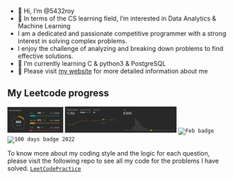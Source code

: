 - 👋 Hi, I’m @5432roy
- 👀 In terms of the CS learning field, I’m interested in Data Analytics & Machine Learning
- I am a dedicated and passionate competitive programmer with a strong interest in solving complex problems. 
- I enjoy the challenge of analyzing and breaking down problems to find effective solutions.
- 🌱 I’m currently learning C & python3 & PostgreSQL
- 💼 Please visit [my website](https://5432roy.github.io/) for more detailed information about me

## My Leetcode progress

<code><img width=25% alt="leetcode solved" src="resources\leetcodesolvedproblem02072024.png"></code>
<code><img width=50% alt="contest rating" src="resources\ContestRating2024-02-07.png"></code>
<code><img width=8% alt="Feb badge" src="https://assets.leetcode.com/static_assets/public/images/badges/dcc-2024-2.png"></code>
<code><img width=8% alt="100 days badge 2022" src="https://assets.leetcode.com/static_assets/public/images/badges/2022/lg/2022-annual-100.png"></code>

To know more about my coding style and the logic for each question, please visit the following repo to see all my code for the problems I have solved.
<code><a href="https://github.com/5432roy/LeetCodePractice">LeetCodePractice</a></code>

<!---
5432roy/5432roy is a ✨ special ✨ repository because its `README.md` (this file) appears on your GitHub profile.
You can click the Preview link to take a look at your changes.
--->
